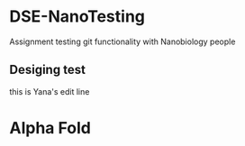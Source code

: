 # DSE-NanoTesting
Assignment testing git functionality with Nanobiology people 
## Desiging test 
this is Yana's edit line
# Alpha Fold
